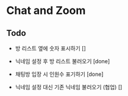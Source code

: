# Chat and Zoom

## Todo

- 방 리스트 옆에 숫자 표시하기 []
- 닉네임 설정 후 방 리스트 불러오기 [done]
- 채팅방 입장 시 인원수 표기하기 [done]

- 닉네임 설정 대신 기존 닉네임 불러오기 (협업) []
